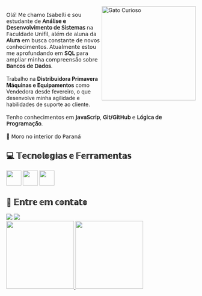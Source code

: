 <img src="https://media3.giphy.com/media/v1.Y2lkPTc5MGI3NjExaHkwdzRpOHE0cWl5c2RxOHd4OXB0czl4bGR2ajJ4c2lvbjgzcHB1ZiZlcD12MV9pbnRlcm5hbF9naWZfYnlfaWQmY3Q9Zw/3oKIPnAiaMCws8nOsE/giphy.gif" alt="Gato Curioso" min-width="400px" max-width="250px" width="250px" align="right">

<p align="left"> 
  𝖮𝗅𝖺́! 𝖬𝖾 𝖼𝗁𝖺𝗆𝗈 𝖨𝗌𝖺𝖻𝖾𝗅𝗅𝗂 𝖾 𝗌𝗈𝗎 𝖾𝗌𝗍𝗎𝖽𝖺𝗇𝗍𝖾 𝖽𝖾 <strong>𝖠𝗇𝖺́𝗅𝗂𝗌𝖾 𝖾 𝖣𝖾𝗌𝖾𝗇𝗏𝗈𝗅𝗏𝗂𝗆𝖾𝗇𝗍𝗈 𝖽𝖾 𝖲𝗂𝗌𝗍𝖾𝗆𝖺𝗌</strong> 𝗇𝖺 𝖥𝖺𝖼𝗎𝗅𝖽𝖺𝖽𝖾 𝖴𝗇𝗂𝖿𝗂𝗅, 𝖺𝗅𝖾́𝗆 𝖽𝖾 𝖺𝗅𝗎𝗇𝖺 𝖽𝖺 <strong>𝖠𝗅𝗎𝗋𝖺</strong> 𝖾𝗆 𝖻𝗎𝗌𝖼𝖺 𝖼𝗈𝗇𝗌𝗍𝖺𝗇𝗍𝖾 𝖽𝖾 𝗇𝗈𝗏𝗈𝗌 𝖼𝗈𝗇𝗁𝖾𝖼𝗂𝗆𝖾𝗇𝗍𝗈𝗌.
  𝖠𝗍𝗎𝖺𝗅𝗆𝖾𝗇𝗍𝖾 𝖾𝗌𝗍𝗈𝗎 𝗆𝖾 𝖺𝗉𝗋𝗈𝖿𝗎𝗇𝖽𝖺𝗇𝖽𝗈 𝖾𝗆 <strong>𝖲𝖰𝖫</strong> 𝗉𝖺𝗋𝖺 𝖺𝗆𝗉𝗅𝗂𝖺𝗋 𝗆𝗂𝗇𝗁𝖺 𝖼𝗈𝗆𝗉𝗋𝖾𝖾𝗇𝗌𝖺̃𝗈 𝗌𝗈𝖻𝗋𝖾 <strong>𝖡𝖺𝗇𝖼𝗈𝗌 𝖽𝖾 𝖣𝖺𝖽𝗈𝗌</strong>.<br><br>
  Trabalho na <strong>Distribuidora Primavera Máquinas e Equipamentos</strong> como Vendedora desde fevereiro, o que desenvolve minha agilidade e habilidades de suporte ao cliente.<br><br>
  𝖳𝖾𝗇𝗁𝗈 𝖼𝗈𝗇𝗁𝖾𝖼𝗂𝗆𝖾𝗇𝗍𝗈𝗌 𝖾𝗆 <strong>𝖩𝖺𝗏𝖺𝖲𝖼𝗋𝗂𝗉</strong>, <strong>𝖦𝗂𝗍/𝖦𝗂𝗍𝖧𝗎𝖻</strong> 𝖾 <strong>𝖫𝗈́𝗀𝗂𝖼𝖺 𝖽𝖾 𝖯𝗋𝗈𝗀𝗋𝖺𝗆𝖺𝖼̧𝖺̃𝗈</strong>.<br><br>
  📍 𝖬𝗈𝗋𝗈 𝗇𝗈 𝗂𝗇𝗍𝖾𝗋𝗂𝗈𝗋 𝖽𝗈 𝖯𝖺𝗋𝖺𝗇𝖺́<br>

## 💻 𝕋𝕖𝕔𝕟𝕠𝕝𝕠𝕘𝕚𝕒𝕤 𝕖 𝔽𝕖𝕣𝕣𝕒𝕞𝕖𝕟𝕥𝕒𝕤

<img src="https://cdn.jsdelivr.net/gh/devicons/devicon@latest/icons/javascript/javascript-plain.svg" width="40" height="40"/> <img src="https://cdn.jsdelivr.net/gh/devicons/devicon@latest/icons/git/git-original.svg" width="40" height="40"/> <img src="https://cdn.jsdelivr.net/gh/devicons/devicon@latest/icons/azuresqldatabase/azuresqldatabase-original.svg" width="40" height="40"/>
            
## 📩 𝔼𝕟𝕥𝕣𝕖 𝕖𝕞 𝕔𝕠𝕟𝕥𝕒𝕥𝕠
<div>
<a href = "mailto:isabellimendoncacpoliveira@gmail.com"><img loading="lazy" src="https://img.shields.io/badge/Gmail-D14836?style=for-the-badge&logo=gmail&logoColor=white" target="_blank"></a>
<a href="https://www.linkedin.com/in/isabellimendonca" target="_blank"><img loading="lazy" src="https://img.shields.io/badge/-LinkedIn-%230077B5?style=for-the-badge&logo=linkedin&logoColor=white" target="_blank"></a>   
</div>

<div>
<a href="https://github.com/ryuIisa">
<img loading="lazy" height="180em" src="https://github-readme-stats.vercel.app/api/top-langs/?username=ryuIisa&layout=compact&langs_count=7&theme=dracula"/>
<img loading="lazy" height="180em" src="https://github-readme-stats.vercel.app/api?username=ryuIisa&show_icons=true&theme=dracula&include_all_commits=true&count_private=true"/>
</div>

